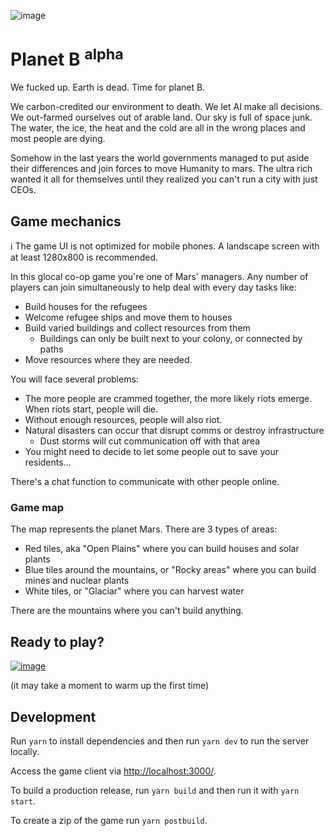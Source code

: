 ![image](https://user-images.githubusercontent.com/2715751/188812893-c452ed60-5f4d-45e6-9b7a-b5de22c44337.png)

# Planet B <sup>alpha</sup>

We fucked up. Earth is dead. Time for planet B.

We carbon-credited our environment to death. We let AI make all decisions. We out-farmed ourselves out of arable land. Our sky is full of space junk. The water, the ice, the heat and the cold are all in the wrong places and most people are dying.

Somehow in the last years the world governments managed to put aside their differences and join forces to move Humanity to mars. The ultra rich wanted it all for themselves until they realized you can't run a city with just CEOs.

## Game mechanics

ℹ️ The game UI is not optimized for mobile phones. A landscape screen with at least 1280x800 is recommended.

In this glocal co-op game you're one of Mars' managers.
Any number of players can join simultaneously to help deal with every day tasks like:

- Build houses for the refugees
- Welcome refugee ships and move them to houses
- Build varied buildings and collect resources from them
  - Buildings can only be built next to your colony, or connected by paths
- Move resources where they are needed.

You will face several problems:

- The more people are crammed together, the more likely riots emerge. When riots start, people will die.
- Without enough resources, people will also riot.
- Natural disasters can occur that disrupt comms or destroy infrastructure
  - Dust storms will cut communication off with that area
- You might need to decide to let some people out to save your residents...

There's a chat function to communicate with other people online.

### Game map

The map represents the planet Mars. There are 3 types of areas:

- Red tiles, aka "Open Plains" where you can build houses and solar plants
- Blue tiles around the mountains, or "Rocky areas" where you can build mines and nuclear plants
- White tiles, or "Glaciar" where you can harvest water

There are the mountains where you can't build anything.

## Ready to play?

[![image](https://user-images.githubusercontent.com/2715751/189384391-bff972ce-673c-4b16-8036-b905ead261df.png)](https://mars-planet-b.herokuapp.com/)

(it may take a moment to warm up the first time)

## Development

Run `yarn` to install dependencies and then run `yarn dev` to run the server locally.

Access the game client via <http://localhost:3000/>.

To build a production release, run `yarn build` and then run it with `yarn start`.

To create a zip of the game run `yarn postbuild`.
